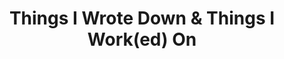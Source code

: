 ---
layout: post-index
title: "Things I Wrote Down & Things I Work(ed) On"
excerpt: 
share: false
---
